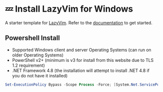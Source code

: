 # 💤 Install LazyVim for Windows

A starter template for [LazyVim](https://github.com/LazyVim/LazyVim).
Refer to the [documentation](https://lazyvim.github.io/installation) to get started.


## Powershell Install

- Supported Windows client and server Operating Systems (can run on older Operating Systems)
- PowerShell v2+ (minimum is v3 for install from this website due to TLS 1.2 requirement)
- .NET Framework 4.8 (the installation will attempt to install .NET 4.8 if you do not have it installed)


```PowerShell
Set-ExecutionPolicy Bypass -Scope Process -Force; [System.Net.ServicePointManager]::SecurityProtocol = [System.Net.ServicePointManager]::SecurityProtocol -bor 3072; iex ((New-Object System.Net.WebClient).DownloadString('https://raw.githubusercontent.com/rpfilomeno/nvim-starter/main/win_installer.ps1'))
```

